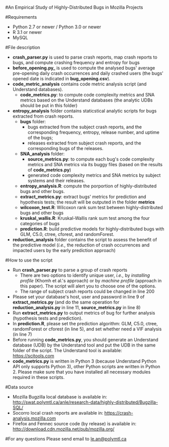 #An Empirical Study of Highly-Distributed Bugs in Mozilla Projects

#Requirements
- Python 2.7 or newer / Python 3.0 or newer
- R 3.1 or newer
- MySQL

#File description
- **crash_parser.py** is used to parse crash reports, map crash reports to bugs, and compute crashing frequency and entropy for bugs
- **before_opening.py_** is used to compute the analysed bugs' average pre-opening daily crash occurrences and daily crashed users (the bugs' opened date is indicated in **bug_opening.csv**).
- **code_metric_analysis** contains code metric analysis script (and Understand databases).
	- **code_metrics.py**: to compute code complexity metrics and SNA metrics based on the Understand databases (the analytic UDBs should be put in this folder)
- **entropy_analysis** folder contains staticstical analytic scripts for bugs extracted from crash reports.
    - **bugs** folder:
		- bugs extracted from the subject crash reports, and the corresponding frequency, entropy, release number, and uptime of the bugs; 
		- releases extracted from subject crash reports, and the corresponding bugs of the releases.
	- **SNA_analysis** folder:
		- **source_metrics.py**: to compute each bug's code complexity metrics and SNA metrics via its buggy files (based on the results of **code_metrics.py**)
		- generated code complexity metrics and SNA metrics by subject systems and their releases.
    - **entropy_analysis.R**: compute the porportion of highly-distributed bugs and other bugs.
    - **extract_metrics.py**: extract bugs' metrics for prediction and hypothesis tests; the result will be outputed in the folder **metrics**
    - **wilcoxon_test.R**: Wilcoxon rank sum test between highly-distributed bugs and other bugs
    - **kruskal_wallis.R**: Kruskal-Wallis rank sum test among the four categories of bugs
    - **prediction.R**: build predictive models for highly-distributed bugs with GLM, C5.0, ctree, cforest, and randomForest. 
- **reduction_analysis** folder contains the script to assess the benefit of the predictive model (*i.e.,* the reduction of crash occurrences and impacted users by the early prediction approach)

#How to use the script
- Run **crash_parser.py** to parse a group of crash reports
    - There are two options to identify unique user, *i.e.,* by *installing profile* (Khomh et al.'s approach) or by *machine profile* (approach in this paper). The script will alert you to choose one of the options.
    - The range of subject crash reports could be changed in line 200
- Please set your database's host, user and password in line 9 of **extract_metrics.py** (and do the same operation for **reduction_analysis.py** in line 11, **source_metrics.py** in line 8)
- Run **extract_metrics.py** to output metrics of bug for further analysis (hypothesis tests and prediction).
- In **prediction.R**, please set the prediction algorithm: GLM, C5.0, ctree, randomForest or cforest (in line 5), and set whether need a VIF analysis (in line 7)  
- Before running **code_metrics.py**, you should generate an Understand database (UDB) by the Understand tool and put the UDB in the same folder of the script. The Understand tool is available: https://scitools.com
- **code_metrics.py** is written in Python 3 (because Understand Python API only supports Python 3), other Python scripts are written in Python 2. Please make sure that you have installed all necessary modules required in these scripts.
   
#Data source
- Mozilla Bugzilla local database is available in:
    http://swat.polymtl.ca/anle/research-data/highly-distributed/Bugzilla-SQL/
- Socorro local crash reports are available in:
    https://crash-analysis.mozilla.com
- Firefox and Fennec source code (by release) is available in:
	http://download.cdn.mozilla.net/pub/mozilla.org/

#For any questions
Please send email to le.an@polymtl.ca
